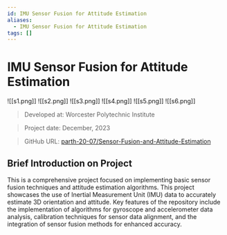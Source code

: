 ```yaml
---
id: IMU Sensor Fusion for Attitude Estimation
aliases:
  - IMU Sensor Fusion for Attitude Estimation
tags: []
---
```


# IMU Sensor Fusion for Attitude Estimation

![[s1.png]]
![[s2.png]]
![[s3.png]]
![[s4.png]]
![[s5.png]]
![[s6.png]]


> Developed at: Worcester Polytechnic Institute

> Project date: December, 2023

> GitHub URL: [parth-20-07/Sensor-Fusion-and-Attitude-Estimation](https://github.com/parth-20-07/Sensor-Fusion-and-Attitude-Estimation)


## Brief Introduction on Project

This is a comprehensive project focused on implementing basic sensor fusion techniques and attitude estimation algorithms. This project showcases the use of Inertial Measurement Unit (IMU) data to accurately estimate 3D orientation and attitude. Key features of the repository include the implementation of algorithms for gyroscope and accelerometer data analysis, calibration techniques for sensor data alignment, and the integration of sensor fusion methods for enhanced accuracy.
